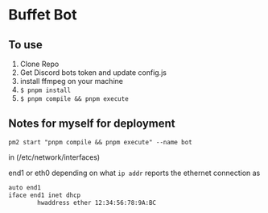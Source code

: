 # Buffet Bot

## To use

1. Clone Repo
2. Get Discord bots token and update config.js
3. install ffmpeg on your machine
4. `$ pnpm install`
5. `$ pnpm compile && pnpm execute`

## Notes for myself for deployment

`pm2 start "pnpm compile && pnpm execute" --name bot`

in (/etc/network/interfaces)

end1 or eth0 depending on what `ip addr` reports the ethernet connection as

```bash
auto end1
iface end1 inet dhcp
        hwaddress ether 12:34:56:78:9A:BC
```
